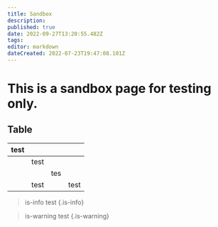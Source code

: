 ```yaml
---
title: Sandbox
description: 
published: true
date: 2022-09-27T13:20:55.482Z
tags: 
editor: markdown
dateCreated: 2022-07-23T19:47:08.101Z
---
```


# This is a sandbox page for testing only.


## Table

| test |      |     |      |
| ---- | ---- | --- | ---- |
|      | test |     |      |
|      |      | tes |      |
|      | test |     | test |

> is-info test
{.is-info}

> is-warning test
{.is-warning}
